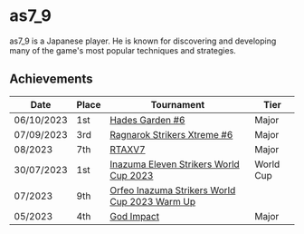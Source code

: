 # as7_9

as7_9 is a Japanese player. 
He is known for discovering and 
developing many of the game's most popular techniques and strategies.

## Achievements

| Date | Place | Tournament | Tier |
| - | - | - | - |
| 06/10/2023 | 1st | [Hades Garden #6](/inapedia/tournaments/hg/hg6.md) | Major |
| 07/09/2023 | 3rd | [Ragnarok Strikers Xtreme #6](/inapedia/tournaments/ragna/ragnax6.md) | Major |
| 08/2023 | 7th | [RTAXV7](/inapedia/tournaments/rtaxv/rtaxv7.md) | Major |
| 30/07/2023 | 1st | [Inazuma Eleven Strikers World Cup 2023](/tournaments/worldcup23.md) | World Cup |
| 07/2023 | 9th | [Orfeo Inazuma Strikers World Cup 2023 Warm Up](/inapedia/tournaments/misc/orfeowc.md)
| 05/2023 | 4th | [God Impact](/inapedia/tournaments/misc/godimpact.md) | Major |
